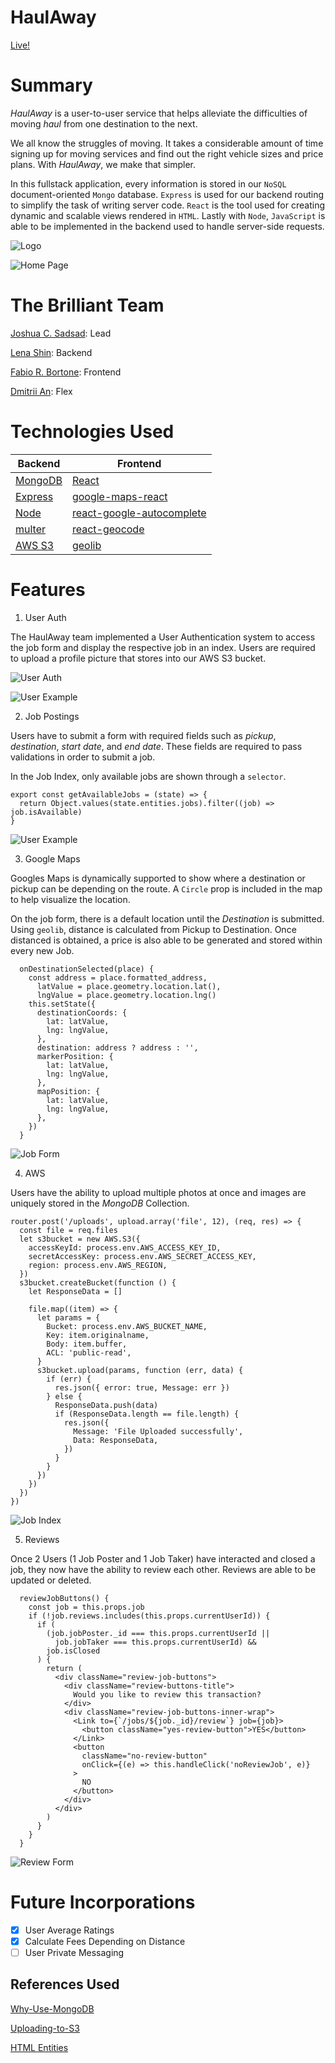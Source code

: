 # HaulAway

[Live!](https://haulaway.herokuapp.com/#/)

# Summary

_HaulAway_ is a user-to-user service that helps alleviate the difficulties of moving _haul_ from one destination to the next.

We all know the struggles of moving. It takes a considerable amount of time signing up for moving services and find out the right vehicle sizes and price plans. With _HaulAway_, we make that simpler.

In this fullstack application, every information is stored in our `NoSQL` document-oriented `Mongo` database. `Express` is used for our backend routing to simplify the task of writing server code. `React` is the tool used for creating dynamic and scalable views rendered in `HTML`. Lastly with `Node`, `JavaScript` is able to be implemented in the backend used to handle server-side requests.

![Logo](production_img/logo.png)

![Home Page](production_img/HA_Home.png)

# The Brilliant Team

[Joshua C. Sadsad](https://github.com/jsadsad/): Lead

[Lena Shin](https://github.com/shinara03): Backend

[Fabio R. Bortone](https://github.com/kinda-dev): Frontend

[Dmitrii An](https://github.com/andmitriy93): Flex

# Technologies Used

| Backend                                        | Frontend                                                             |
| ---------------------------------------------- | -------------------------------------------------------------------- |
| [MongoDB](https://www.mongodb.com/)            | [React](https://reactjs.org/)                                        |
| [Express](https://expressjs.com/)              | [google-maps-react](https://www.npmjs.com/package/google-maps-react) |
| [Node](https://nodejs.org/en/)                 | [react-google-autocomplete](https://www.npmjs.com/package/)          |
| [multer](https://www.npmjs.com/package/multer) | [react-geocode](https://www.npmjs.com/package/react-geocode)         |
| [AWS S3](https://aws.amazon.com/s3/)           | [geolib](https://www.npmjs.com/package/geolib)                       |

# Features

1. User Auth

The HaulAway team implemented a User Authentication system to access the job form and display the respective job in an index. Users are required to upload a profile picture that stores into our AWS S3 bucket.

![User Auth](production_img/HA_user_auth.png)

![User Example](production_img/user_ex.png)

2. Job Postings

Users have to submit a form with required fields such as _pickup_, _destination_, _start date_, and _end date_. These fields are required to pass validations in order to submit a job.

In the Job Index, only available jobs are shown through a `selector`.

```
export const getAvailableJobs = (state) => {
  return Object.values(state.entities.jobs).filter((job) => job.isAvailable)
}
```

![User Example](production_img/HA_job_ex.png)

3. Google Maps

Googles Maps is dynamically supported to show where a destination or pickup can be depending on the route. A `Circle` prop is included in the map to help visualize the location.

On the job form, there is a default location until the _Destination_ is submitted. Using `geolib`, distance is calculated from Pickup to Destination. Once distanced is obtained, a price is also able to be generated and stored within every new Job.

```
  onDestinationSelected(place) {
    const address = place.formatted_address,
      latValue = place.geometry.location.lat(),
      lngValue = place.geometry.location.lng()
    this.setState({
      destinationCoords: {
        lat: latValue,
        lng: lngValue,
      },
      destination: address ? address : '',
      markerPosition: {
        lat: latValue,
        lng: lngValue,
      },
      mapPosition: {
        lat: latValue,
        lng: lngValue,
      },
    })
  }
```

![Job Form](production_img/HA_Job_Request.png)

4. AWS

Users have the ability to upload multiple photos at once and images are uniquely stored in the _MongoDB_ Collection.

```
router.post('/uploads', upload.array('file', 12), (req, res) => {
  const file = req.files
  let s3bucket = new AWS.S3({
    accessKeyId: process.env.AWS_ACCESS_KEY_ID,
    secretAccessKey: process.env.AWS_SECRET_ACCESS_KEY,
    region: process.env.AWS_REGION,
  })
  s3bucket.createBucket(function () {
    let ResponseData = []

    file.map((item) => {
      let params = {
        Bucket: process.env.AWS_BUCKET_NAME,
        Key: item.originalname,
        Body: item.buffer,
        ACL: 'public-read',
      }
      s3bucket.upload(params, function (err, data) {
        if (err) {
          res.json({ error: true, Message: err })
        } else {
          ResponseData.push(data)
          if (ResponseData.length == file.length) {
            res.json({
              Message: 'File Uploaded successfully',
              Data: ResponseData,
            })
          }
        }
      })
    })
  })
})
```

![Job Index](production_img/HA_Job_Index.png)

5. Reviews

Once 2 Users (1 Job Poster and 1 Job Taker) have interacted and closed a job, they now have the ability to review each other. Reviews are able to be updated or deleted.

```
  reviewJobButtons() {
    const job = this.props.job
    if (!job.reviews.includes(this.props.currentUserId)) {
      if (
        (job.jobPoster._id === this.props.currentUserId ||
          job.jobTaker === this.props.currentUserId) &&
        job.isClosed
      ) {
        return (
          <div className="review-job-buttons">
            <div className="review-buttons-title">
              Would you like to review this transaction?
            </div>
            <div className="review-job-buttons-inner-wrap">
              <Link to={`/jobs/${job._id}/review`} job={job}>
                <button className="yes-review-button">YES</button>
              </Link>
              <button
                className="no-review-button"
                onClick={(e) => this.handleClick('noReviewJob', e)}
              >
                NO
              </button>
            </div>
          </div>
        )
      }
    }
  }
```

![Review Form](production_img/HA_Review_New.png)

# Future Incorporations

- [x] User Average Ratings
- [x] Calculate Fees Depending on Distance
- [ ] User Private Messaging

## References Used

[Why-Use-MongoDB](https://www.mongodb.com/why-use-mongodb)

[Uploading-to-S3](https://paulrohan.medium.com/file-upload-to-aws-s3-bucket-in-a-node-react-mongo-app-and-using-multer-72884322aada)

[HTML Entities](https://www.toptal.com/designers/htmlarrows/symbols/)
